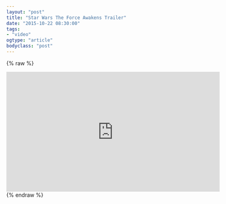 ```yaml
---
layout: "post"
title: "Star Wars The Force Awakens Trailer"
date: "2015-10-22 08:30:00"
tags: 
- "video"
ogtype: "article"
bodyclass: "post"
---
```


{% raw %}
<iframe width="560" height="315" src="https://www.youtube.com/embed/sGbxmsDFVnE" frameborder="0" allowfullscreen></iframe>
{% endraw %}